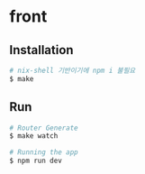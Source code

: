 # front

## Installation

```bash
# nix-shell 기반이기에 npm i 불필요
$ make
``` 
## Run
```bash
# Router Generate
$ make watch

# Running the app
$ npm run dev
``` 
